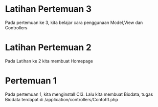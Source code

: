 
# Latihan Pertemuan 3
Pada pertemuan ke 3, kita belajar cara penggunaan Model,View dan Controllers

# Latihan Pertemuan 2

Pada Latihan ke 2 kita membuat Homepage

# Pertemuan 1

Pada pertemuan 1, kita menginstall CI3.
Lalu kita membuat Biodata, tugas Biodata terdapat di /application/controllers/Contoh1.php
